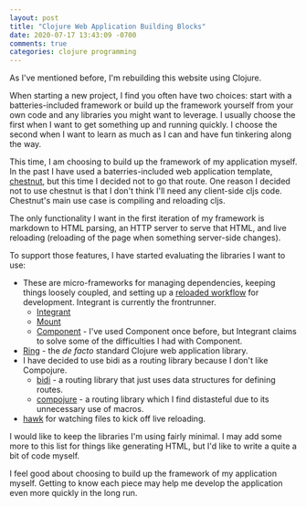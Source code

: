 ```yaml
---
layout: post
title: "Clojure Web Application Building Blocks"
date: 2020-07-17 13:43:09 -0700
comments: true
categories: clojure programming
---
```


As I've mentioned before, I'm rebuilding this website using Clojure.

When starting a new project, I find you often have two choices: start with a batteries-included framework or build up the framework yourself from your own code and any libraries you might want to leverage. I usually choose the first when I want to get something up and running quickly. I choose the second when I want to learn as much as I can and have fun tinkering along the way.

This time, I am choosing to build up the framework of my application myself. In the past I have used a baterries-included web application template, [chestnut](https://github.com/plexus/chestnut), but this time I decided not to go that route. One reason I decided not to use chestnut is that I don't think I'll need any client-side cljs code. Chestnut's main use case is compiling and reloading cljs.

The only functionality I want in the first iteration of my framework is markdown to HTML parsing, an HTTP server to serve that HTML, and live reloading (reloading of the page when something server-side changes).

To support those features, I have started evaluating the libraries I want to use:

- These are micro-frameworks for managing dependencies, keeping things loosely coupled, and setting up a [reloaded workflow](http://thinkrelevance.com/blog/2013/06/04/clojure-workflow-reloaded) for development. Integrant is currently the frontrunner.
  - [Integrant](https://github.com/weavejester/integrant)
  - [Mount](https://github.com/tolitius/mount)
  - [Component](https://github.com/stuartsierra/component) - I've used Component once before, but Integrant claims to solve some of the difficulties I had with Component.
- [Ring](https://github.com/ring-clojure/ring) - the *de facto* standard Clojure web application library.
- I have decided to use bidi as a routing library because I don't like Compojure.
  - [bidi](https://github.com/juxt/bidi) - a routing library that just uses data structures for defining routes.
  - [compojure](https://github.com/weavejester/compojure) - a routing library which I find distasteful due to its unnecessary use of macros.
- [hawk](https://github.com/wkf/hawk) for watching files to kick off live reloading.

I would like to keep the libraries I'm using fairly minimal. I may add some more to this list for things like generating HTML, but I'd like to write a quite a bit of code myself.

I feel good about choosing to build up the framework of my application myself. Getting to know each piece may help me develop the application even more quickly in the long run.
